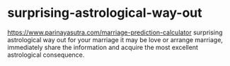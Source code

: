 # surprising-astrological-way-out
https://www.parinayasutra.com/marriage-prediction-calculator surprising astrological way out for your marriage it may be love or arrange marriage, immediately share the information and acquire the most excellent astrological consequence.
